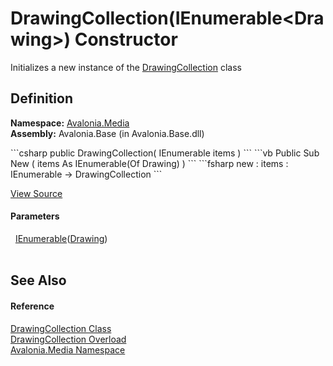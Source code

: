 # DrawingCollection(IEnumerable&lt;Drawing&gt;) Constructor


Initializes a new instance of the <a href="T_Avalonia_Media_DrawingCollection">DrawingCollection</a> class



## Definition
**Namespace:** <a href="N_Avalonia_Media">Avalonia.Media</a>  
**Assembly:** Avalonia.Base (in Avalonia.Base.dll)

<Tabs groupId="api-code-preview">
<TabItem value="csharp" label="C#">
```csharp
public DrawingCollection(
	IEnumerable<Drawing> items
)
```
</TabItem>
<TabItem value="vb" label="VB">
```vb
Public Sub New ( 
	items As IEnumerable(Of Drawing)
)
```
</TabItem>
<TabItem value="fsharp" label="F#">
```fsharp
new : 
        items : IEnumerable<Drawing> -> DrawingCollection
```
</TabItem>
</Tabs>



<a href="https://github.com/AvaloniaUI/Avalonia/tree/master/src/Avalonia.Base/Media/DrawingCollection.cs#L13" title="View the source code">View Source</a>



#### Parameters
<dl><dt>  <a href="https://learn.microsoft.com/dotnet/api/system.collections.generic.ienumerable-1" target="_blank" rel="noopener noreferrer">IEnumerable</a>(<a href="T_Avalonia_Media_Drawing">Drawing</a>)</dt><dd> </dd></dl>

## See Also


#### Reference
<a href="T_Avalonia_Media_DrawingCollection">DrawingCollection Class</a>  
<a href="Overload_Avalonia_Media_DrawingCollection__ctor">DrawingCollection Overload</a>  
<a href="N_Avalonia_Media">Avalonia.Media Namespace</a>  

